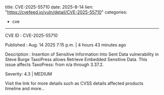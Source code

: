 
title: CVE-2025-55710
date: 2025-8-14
lien: "https://cvefeed.io/vuln/detail/CVE-2025-55710"
categories:
  - cve
---

CVE ID : CVE-2025-55710

Published :  Aug. 14
2025
7:15 p.m. | 4 hours
43 minutes ago

Description : Insertion of Sensitive Information Into Sent Data vulnerability in Steve Burge TaxoPress allows Retrieve Embedded Sensitive Data. This issue affects TaxoPress: from n/a through 3.37.2.

Severity: 4.3 | MEDIUM

Visit the link for more details
such as CVSS details
affected products
timeline
and more...
